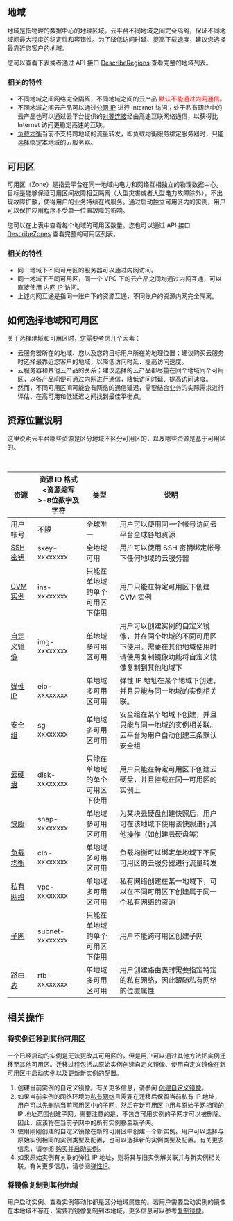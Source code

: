 
## 地域
地域是指物理的数据中心的地理区域。云平台不同地域之间完全隔离，保证不同地域间最大程度的稳定性和容错性。为了降低访问时延、提高下载速度，建议您选择最靠近您客户的地域。

您可以查看下表或者通过 API 接口 [DescribeRegions](/document/product/213/15708) 查看完整的地域列表。

### 相关的特性

- 不同地域之间网络完全隔离，不同地域之间的云产品 <font color="red">默认不能通过内网通信</font>。
- 不同地域之间云产品可以通过[公网 IP](/document/product/213/5224) 进行 Internet 访问；处于私有网络中的云产品也可以通过云平台提供的[对等连接](/document/product/215/5000)经由高速互联网络通信，以获得比 Internet 访问更稳定高速的互联。
- [负载均衡](/document/product/214)当前不支持跨地域的流量转发，即负载均衡服务绑定服务器时，只能选择绑定本地域的云服务器。


## 可用区
可用区（Zone）是指云平台在同一地域内电力和网络互相独立的物理数据中心。目标是能够保证可用区间故障相互隔离（大型灾害或者大型电力故障除外），不出现故障扩散，使得用户的业务持续在线服务。通过启动独立可用区内的实例，用户可以保护应用程序不受单一位置故障的影响。

您可以在上表中查看每个地域的可用区数量。您也可以通过 API 接口 [DescribeZones](/document/product/213/15707) 查看完整的可用区列表。

### 相关的特性

- 同一地域下不同可用区的服务器可以通过内网访问。
- 同一地域下不同可用区，同一个 VPC 下的云产品之间均通过内网互通，可以直接使用 [内网 IP](/document/product/213/5225) 访问。
- 上述内网互通是指同一账户下的资源互通，不同账户的资源内网完全隔离。

## 如何选择地域和可用区
关于选择地域和可用区时，您需要考虑几个因素：

- 云服务器所在的地域、您以及您的目标用户所在的地理位置；建议购买云服务时选择最靠近您客户的地域，以降低访问时延、提高访问速度。
- 云服务器和其他云产品的关系；建议选择的云产品都尽量在同个地域同个可用区，以各产品间便可通过内网进行通信，降低访问时延、提高访问速度。
- 然而，不同可用区间可能会有网络的通信延迟，需要结合业务的实际需求进行评估，在高可用和低延迟之间找到最佳平衡点。



## 资源位置说明
这里说明云平台哪些资源是区分地域不区分可用区的，以及哪些资源是基于可用区的。

<table>
	<tr><th>资源</th><th>资源 ID 格式<br><资源缩写>-8位数字及字符</th><th>类型</th><th>说明</th></tr>
	<tbody>
	<tr>
	  <td>用户帐号</td>
	  <td>不限</td>
	  <td>全球唯一</td>
	  <td>用户可以使用同一个帐号访问云平台全球各地资源</td>
	</tr>
	<tr>
	<td> <a href="/document/product/213/6092">SSH 密钥</a> </td>
	  <td>skey-xxxxxxxx</td>
	  <td>全地域可用</td>
	  <td>用户可以使用 SSH 密钥绑定帐号下任何地域的云服务器</td>
	</tr>
	<tr>
	<td> <a href="/document/product/213/4939">CVM 实例</a> </td>
	  <td>ins-xxxxxxxx</td>
	  <td>只能在单地域的单个可用区下使用</td>
	  <td>用户只能在特定可用区下创建 CVM 实例</td>
	</tr>
	<tr>
	<td> <a href="/document/product/213/4941">自定义镜像</a> </td>
	  <td>img-xxxxxxxx</td>
	  <td>单地域多可用区可用</td>
	  <td>用户可以创建实例的自定义镜像，并在同个地域的不同可用区下使用。需要在其他地域使用时请使用复制镜像功能将自定义镜像复制到其他地域下</td>
	</tr>
	<tr>
	<td> <a href="/document/product/213/5733">弹性 IP</a> </td>
	  <td>eip-xxxxxxxx</td>
	  <td>单地域多可用区可用</td>
	  <td>弹性 IP 地址在某个地域下创建，并且只能与同一地域的实例相关联。</td>
	</tr>
	<tr>
	<td> <a href="/document/product/213/5221">安全组</a> </td>
	  <td>sg-xxxxxxxx</td>
	  <td>单地域多可用区可用</td>
	  <td>安全组在某个地域下创建，并且只能与同一地域的实例相关联。云平台为用户自动创建三条默认安全组</td>
	</tr>
	<tr>
	<td> <a href="/document/product/362">云硬盘</a> </td>
	  <td>disk-xxxxxxxx</td>
	  <td>只能在单地域的单个可用区下使用</td>
	  <td>用户只能在特定可用区下创建云硬盘，并且挂载在同一可用区的实例上</td>
	</tr>
	<tr>
	<td> <a href="/document/product/213/15433">快照</a> </td>
	  <td>snap-xxxxxxxx</td>
	  <td>单地域多可用区可用</td>
	  <td>为某块云硬盘创建快照后，用户可在该地域下使用该快照进行其他操作（如创建云硬盘等）</td>
	</tr>
	<tr>
	<td> <a href="/document/product/214/524">负载均衡</a> </td>
	  <td>clb-xxxxxxxx</td>
	  <td>单地域多可用区可用</td>
	  <td>负载均衡可以绑定单地域下不同可用区的云服务器进行流量转发</td>
	</tr>
	<tr>
	<td> <a href="/document/product/215/535">私有网络</a> </td>
	  <td>vpc-xxxxxxxx</td>
	  <td>单地域多可用区可用</td>
	  <td>私有网络创建在某一地域下，可以在不同可用区下创建属于同一个私有网络的资源</td>
	</tr>
	<tr>
	<td> <a href="/document/product/215/4927">子网</a> </td>
	  <td>subnet-xxxxxxxx</td>
	  <td>只能在单地域的单个可用区下使用</td>
	  <td>用户不能跨可用区创建子网</td>
	</tr>
	<tr>
	<td> <a href="/document/product/215/4954">路由表</a> </td>
	  <td>rtb-xxxxxxxx</td>
	  <td>单地域多可用区可用</td>
	  <td>用户创建路由表时需要指定特定的私有网络，因此跟随私有网络的位置属性</td>
	</tr>
	</tbody>
</table>


## 相关操作

### 将实例迁移到其他可用区

一个已经启动的实例是无法更改其可用区的，但是用户可以通过其他方法把实例迁移至其他可用区。迁移过程包括从原始实例创建自定义镜像、使用自定义镜像在新可用区中启动实例以及更新新实例的配置。

1. 创建当前实例的自定义镜像。有关更多信息，请参阅 [创建自定义镜像](/document/product/213/4942)。
2. 如果当前实例的网络环境为[私有网络](/document/product/213/4927)且需要在迁移后保留当前私有 IP 地址，用户可以先删除当前可用区中的子网，然后在新可用区中用与原始子网相同的 IP 地址范围创建子网。需要注意的是，不包含可用实例的子网才可以被删除。因此，应该将在当前子网中的所有实例移至新子网。
3. 使用刚刚创建的自定义镜像在新的可用区中创建一个新实例。用户可以选择与原始实例相同的实例类型及配置，也可以选择新的实例类型及配置。有关更多信息，请参阅 [购买并启动实例](/document/product/213/4855)。
4. 如果原始实例有关联的弹性 IP 地址，则将其与旧实例解关联并与新实例相关联。有关更多信息，请参阅[弹性IP](/document/product/213/5733)。


### 将镜像复制到其他地域
用户启动实例、查看实例等动作都是区分地域属性的。若用户需要启动实例的镜像在本地域不存在，需要将镜像复制到本地域。更多信息可以参考[复制镜像](/document/product/213/4943)。
